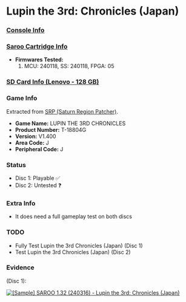 # Lupin the 3rd: Chronicles (Japan)

### [Console Info](../../../../Info/Consoles/VA13/README.md)

### [Saroo Cartridge Info](../../../../Info/Cartridges/RetroGameParadiseStore/1.32F/README.md)

- <b>Firmwares Tested:</b>
  1. MCU: 240118, SS: 240118, FPGA: 05

### [SD Card Info (Lenovo - 128 GB)](../../../../Info/SdCards/Lenovo/128GB/fat32/README.md)

### Game Info

Extracted from [SRP (Saturn Region Patcher)](https://segaxtreme.net/resources/saturn-region-patcher.81/download).

- <b>Game Name:</b> LUPIN THE 3RD CHRONICLES
- <b>Product Number:</b> T-18804G
- <b>Version:</b> V1.400
- <b>Area Code:</b> J
- <b>Peripheral Code:</b> J

### Status

- Disc 1: Playable :white_check_mark:
- Disc 2: Untested :question:

### Extra Info

- It does need a full gameplay test on both discs

### TODO

- Fully Test Lupin the 3rd Chronicles (Japan) (Disc 1)
- Test Lupin the 3rd Chronicles (Japan) (Disc 2)

### Evidence

(Disc 1):

[![[Sample] SAROO 1.32 (240316) - Lupin the 3rd: Chronicles (Japan)](https://img.youtube.com/vi/pQACQWBfEcc/0.jpg)](https://www.youtube.com/watch?v=pQACQWBfEcc)
